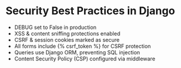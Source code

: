 # Security Best Practices in Django

- DEBUG set to False in production
- XSS & content sniffing protections enabled
- CSRF & session cookies marked as secure
- All forms include {% csrf_token %} for CSRF protection
- Queries use Django ORM, preventing SQL injection
- Content Security Policy (CSP) configured via middleware
